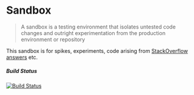 Sandbox
=====

> A sandbox is a testing environment that isolates untested code changes and outright experimentation from the production environment or repository

This sandbox is for spikes, experiments, code arising from [StackOverflow answers](https://stackoverflow.com/users/8200937/glytching) etc.

##### Build Status

[![Build Status](https://circleci.com/gh/glytching/sandbox.svg?style=svg)](https://circleci.com/gh/glytching/sandbox)
